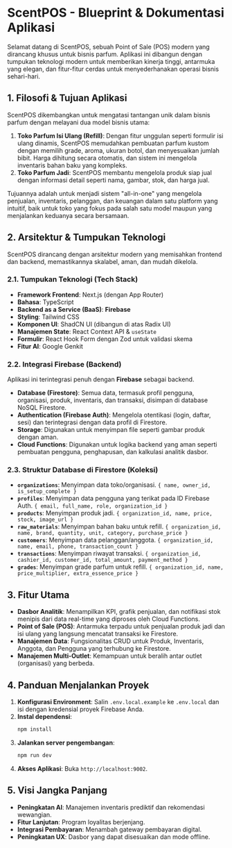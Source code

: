 # ScentPOS - Blueprint & Dokumentasi Aplikasi

Selamat datang di ScentPOS, sebuah Point of Sale (POS) modern yang dirancang khusus untuk bisnis parfum. Aplikasi ini dibangun dengan tumpukan teknologi modern untuk memberikan kinerja tinggi, antarmuka yang elegan, dan fitur-fitur cerdas untuk menyederhanakan operasi bisnis sehari-hari.

## 1. Filosofi & Tujuan Aplikasi

ScentPOS dikembangkan untuk mengatasi tantangan unik dalam bisnis parfum dengan melayani dua model bisnis utama:

1.  **Toko Parfum Isi Ulang (Refill)**: Dengan fitur unggulan seperti formulir isi ulang dinamis, ScentPOS memudahkan pembuatan parfum kustom dengan memilih grade, aroma, ukuran botol, dan menyesuaikan jumlah bibit. Harga dihitung secara otomatis, dan sistem ini mengelola inventaris bahan baku yang kompleks.
2.  **Toko Parfum Jadi**: ScentPOS membantu mengelola produk siap jual dengan informasi detail seperti nama, gambar, stok, dan harga jual.

Tujuannya adalah untuk menjadi sistem "all-in-one" yang mengelola penjualan, inventaris, pelanggan, dan keuangan dalam satu platform yang intuitif, baik untuk toko yang fokus pada salah satu model maupun yang menjalankan keduanya secara bersamaan.

## 2. Arsitektur & Tumpukan Teknologi

ScentPOS dirancang dengan arsitektur modern yang memisahkan frontend dan backend, memastikannya skalabel, aman, dan mudah dikelola.

### 2.1. Tumpukan Teknologi (Tech Stack)
-   **Framework Frontend**: Next.js (dengan App Router)
-   **Bahasa**: TypeScript
-   **Backend as a Service (BaaS)**: **Firebase**
-   **Styling**: Tailwind CSS
-   **Komponen UI**: ShadCN UI (dibangun di atas Radix UI)
-   **Manajemen State**: React Context API & `useState`
-   **Formulir**: React Hook Form dengan Zod untuk validasi skema
-   **Fitur AI**: Google Genkit

### 2.2. Integrasi Firebase (Backend)

Aplikasi ini terintegrasi penuh dengan **Firebase** sebagai backend.

-   **Database (Firestore)**: Semua data, termasuk profil pengguna, organisasi, produk, inventaris, dan transaksi, disimpan di database NoSQL Firestore.
-   **Authentication (Firebase Auth)**: Mengelola otentikasi (login, daftar, sesi) dan terintegrasi dengan data profil di Firestore.
-   **Storage**: Digunakan untuk menyimpan file seperti gambar produk dengan aman.
-   **Cloud Functions**: Digunakan untuk logika backend yang aman seperti pembuatan pengguna, penghapusan, dan kalkulasi analitik dasbor.

### 2.3. Struktur Database di Firestore (Koleksi)

-   **`organizations`**: Menyimpan data toko/organisasi. `{ name, owner_id, is_setup_complete }`
-   **`profiles`**: Menyimpan data pengguna yang terikat pada ID Firebase Auth. `{ email, full_name, role, organization_id }`
-   **`products`**: Menyimpan produk jadi. `{ organization_id, name, price, stock, image_url }`
-   **`raw_materials`**: Menyimpan bahan baku untuk refill. `{ organization_id, name, brand, quantity, unit, category, purchase_price }`
-   **`customers`**: Menyimpan data pelanggan/anggota. `{ organization_id, name, email, phone, transaction_count }`
-   **`transactions`**: Menyimpan riwayat transaksi. `{ organization_id, cashier_id, customer_id, total_amount, payment_method }`
-   **`grades`**: Menyimpan grade parfum untuk refill. `{ organization_id, name, price_multiplier, extra_essence_price }`

## 3. Fitur Utama

- **Dasbor Analitik**: Menampilkan KPI, grafik penjualan, dan notifikasi stok menipis dari data real-time yang diproses oleh Cloud Functions.
- **Point of Sale (POS)**: Antarmuka terpadu untuk penjualan produk jadi dan isi ulang yang langsung mencatat transaksi ke Firestore.
- **Manajemen Data**: Fungsionalitas CRUD untuk Produk, Inventaris, Anggota, dan Pengguna yang terhubung ke Firestore.
- **Manajemen Multi-Outlet**: Kemampuan untuk beralih antar outlet (organisasi) yang berbeda.

## 4. Panduan Menjalankan Proyek

1.  **Konfigurasi Environment**: Salin `.env.local.example` ke `.env.local` dan isi dengan kredensial proyek Firebase Anda.
2.  **Instal dependensi**:
    ```bash
    npm install
    ```
3.  **Jalankan server pengembangan**:
    ```bash
    npm run dev
    ```
4.  **Akses Aplikasi**: Buka `http://localhost:9002`.

## 5. Visi Jangka Panjang

- **Peningkatan AI**: Manajemen inventaris prediktif dan rekomendasi wewangian.
- **Fitur Lanjutan**: Program loyalitas berjenjang.
- **Integrasi Pembayaran**: Menambah gateway pembayaran digital.
- **Peningkatan UX**: Dasbor yang dapat disesuaikan dan mode offline.
